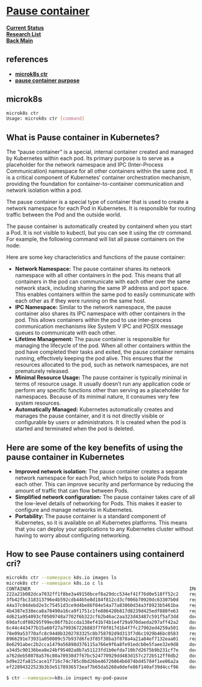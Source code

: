 # **[Pause container](https://www.devopsschool.com/blog/what-is-pause-container-in-kubernetes/)**

**[Current Status](../../../../development/status/weekly/current_status.md)**\
**[Research List](../../../research_list.md)**\
**[Back Main](../../../../README.md)**

## references

- **[microk8s ctr](https://microk8s.io/docs/command-reference#heading--microk8s-ctr)**
- **[pause container purpose](https://adil.medium.com/what-is-the-purpose-of-the-pause-container-2ce70fa3d059)**

## microk8s

```bash
microk8s ctr
Usage: microk8s ctr [command]
```

## What is Pause container in Kubernetes?

The “pause container” is a special, internal container created and managed by Kubernetes within each pod. Its primary purpose is to serve as a placeholder for the network namespace and IPC (Inter-Process Communication) namespace for all other containers within the same pod. It is a critical component of Kubernetes’ container orchestration mechanism, providing the foundation for container-to-container communication and network isolation within a pod.

The pause container is a special type of container that is used to create a network namespace for each Pod in Kubernetes. It is responsible for routing traffic between the Pod and the outside world.

The pause container is automatically created by containerd when you start a Pod. It is not visible to kubectl, but you can see it using the ctr command. For example, the following command will list all pause containers on the node:

Here are some key characteristics and functions of the pause container:

- **Network Namespace:** The pause container shares its network namespace with all other containers in the pod. This means that all containers in the pod can communicate with each other over the same network stack, including sharing the same IP address and port space. This enables containers within the same pod to easily communicate with each other as if they were running on the same host.
- **IPC Namespace:** Similar to the network namespace, the pause container also shares its IPC namespace with other containers in the pod. This allows containers within the pod to use inter-process communication mechanisms like System V IPC and POSIX message queues to communicate with each other.
- **Lifetime Management:** The pause container is responsible for managing the lifecycle of the pod. When all other containers within the pod have completed their tasks and exited, the pause container remains running, effectively keeping the pod alive. This ensures that the resources allocated to the pod, such as network namespaces, are not prematurely released.
- **Minimal Resource Usage:** The pause container is typically minimal in terms of resource usage. It usually doesn’t run any application code or perform any specific functions other than serving as a placeholder for namespaces. Because of its minimal nature, it consumes very few system resources.
- **Automatically Managed:** Kubernetes automatically creates and manages the pause container, and it is not directly visible or configurable by users or administrators. It is created when the pod is started and terminated when the pod is deleted.

## Here are some of the key benefits of using the pause container in Kubernetes

- **Improved network isolation:** The pause container creates a separate network namespace for each Pod, which helps to isolate Pods from each other. This can improve security and performance by reducing the amount of traffic that can flow between Pods.
- **Simplified network configuration:** The pause container takes care of all the low-level details of networking for Pods. This makes it easier to configure and manage networks in Kubernetes.
- **Portability:** The pause container is a standard component of Kubernetes, so it is available on all Kubernetes platforms. This means that you can deploy your applications to any Kubernetes cluster without having to worry about configuring networking.

## How to see Pause containers using containerd cri?

```bash
microk8s ctr --namespace k8s.io images ls
microk8s ctr --namespace k8s.io c ls
CONTAINER                                                           IMAGE                                        RUNTIME                  
222a21b082dca7032ff1f8be3a49150bcef8a29dcc534ef41f76d0e518ff52c2    registry.k8s.io/pause:3.7                    io.containerd.runc.v2    
3fb42fbc318313796e4b592cdb44b5e8d184f812cd3cf006b70920dc63307b0d    registry.k8s.io/pause:3.7                    io.containerd.runc.v2    
44a37c04debd2e3c75451d3ce9d4be86f04e54a77a83060d34a3f8923b5461ba    registry.k8s.io/pause:3.7                    io.containerd.runc.v2    
4b4387e338eca8a78490a16ca9f1751c1fe886420b817d8239d425edf880fe63    registry.k8s.io/pause:3.7                    io.containerd.runc.v2    
4d621a954093cf0509748a7702f6b322cf62b46ac2aa323d43487c591f5af3dd    docker.io/calico/kube-controllers:v3.25.1    io.containerd.runc.v2    
69dafcdf00295f99ec06f7b2ccda138ef41b74b1e4f29a970daeda297aff42a2    docker.io/calico/node:v3.25.1                io.containerd.runc.v2    
6c44c443477b15a60f27a799367226883f7f0f017d1b4f7fc27902ed4259a501    docker.io/calico/cni:v3.25.1                 io.containerd.runc.v2    
78e09a53770afc8c9440b3202783325c8b758702d9d313f7d6c1929b46bc0583    registry.k8s.io/pause:3.7                    io.containerd.runc.v2    
8966291e73931a050809c57b937d6fe3f85f38ba3f878a4a21a84ef7132eaa01    registry.k8s.io/pause:3.7                    io.containerd.runc.v2    
8e6291abec2b2cca1479a56898d376115a766e9f6a8fe91edcb0e5faee32e9d8    docker.io/calico/kube-controllers:v3.25.1    io.containerd.runc.v2    
a34d5c90136bea8e24bf95402a8b7a51123fd1b0efda710b7d2675b9b231cf7e    docker.io/coredns/coredns:1.10.1             io.containerd.runc.v2    
a762deb58078a576c80a70938d7f67bc524770929dd483d157c272b512ff0db2    docker.io/calico/cni:v3.25.1                 io.containerd.runc.v2    
bd9e22fa815cace1f716c74c785c0bd26be46726064b6074bd45784f1ee06a2a    docker.io/calico/node:v3.25.1                io.containerd.runc.v2    
ef22894322523b3b3e5178936573eaf7b65da5260a0defe86f140af39d4ccf96    docker.io/coredns/coredns:1.10.1             io.containerd.runc.v2

$ ctr --namespace=k8s.io inspect my-pod-pause
```
